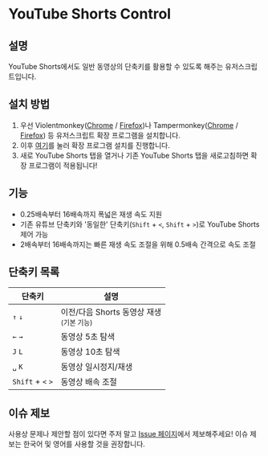# YouTube Shorts Control

## 설명

YouTube Shorts에서도 일반 동영상의 단축키를 활용할 수 있도록 해주는 유저스크립트입니다.

## 설치 방법

1. 우선 Violentmonkey([Chrome](https://chromewebstore.google.com/detail/violentmonkey/jinjaccalgkegednnccohejagnlnfdag) / [Firefox](https://addons.mozilla.org/ko/firefox/addon/violentmonkey/))나 Tampermonkey([Chrome](https://chromewebstore.google.com/detail/tampermonkey/dhdgffkkebhmkfjojejmpbldmpobfkfo) / [Firefox](https://addons.mozilla.org/ko/firefox/addon/tampermonkey/)) 등 유저스크립트 확장 프로그램을 설치합니다.
2. 이후 [여기](https://github.com/justcontributor/yt-speed/raw/main/script.user.js)를 눌러 확장 프로그램 설치를 진행합니다.
3. 새로 YouTube Shorts 탭을 열거나 기존 YouTube Shorts 탭을 새로고침하면 확장 프로그램이 적용됩니다!

## 기능

- 0.25배속부터 16배속까지 폭넓은 재생 속도 지원
- 기존 유튜브 단축키와 '동일한' 단축키(`Shift` + `<`, `Shift` + `>`)로 YouTube Shorts 제어 가능
- 2배속부터 16배속까지는 빠른 재생 속도 조절을 위해 0.5배속 간격으로 속도 조절

## 단축키 목록

| 단축키            | 설명                                               |
| ----------------- | -------------------------------------------------- |
| `↑` `↓`           | 이전/다음 Shorts 동영상 재생<br><small>(기본 기능) |
| `←` `→`           | 동영상 5초 탐색                                    |
| `J` `L`           | 동영상 10초 탐색                                   |
| `␣` `K`           | 동영상 일시정지/재생                               |
| `Shift` + `<` `>` | 동영상 배속 조절                                   |

## 이슈 제보

사용상 문제나 제안할 점이 있다면 주저 말고 [Issue 페이지](https://github.com/justcontributor/yt-shorts-control/issues)에서 제보해주세요!
이슈 제보는 한국어 및 영어를 사용할 것을 권장합니다.
